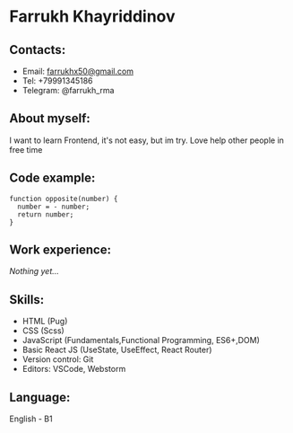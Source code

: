 # Farrukh Khayriddinov

## Contacts:

- Email: farrukhx50@gmail.com
- Tel: +79991345186
- Telegram: @farrukh_rma

## About myself:

I want to learn Frontend, it's not easy, but im try. Love help other people in free time

## Code example:

```
function opposite(number) {
  number = - number;
  return number;
}
```

## Work experience:

_Nothing yet…_

## Skills:

- HTML (Pug)
- CSS (Scss)
- JavaScript (Fundamentals,Functional Programming, ES6+,DOM)
- Basic React JS (UseState, UseEffect, React Router)
- Version control: Git
- Editors: VSCode, Webstorm

## Language:

English - B1

